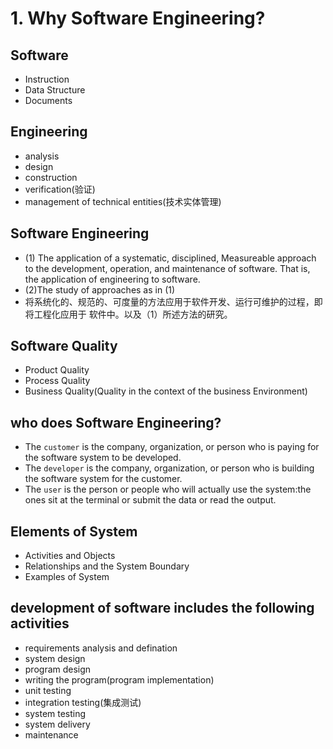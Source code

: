 # 1. Why Software Engineering?

## Software
- Instruction
- Data Structure
- Documents

## Engineering
- analysis
- design
- construction
- verification(验证)
- management of technical entities(技术实体管理)

## Software Engineering
- (1) The application of a systematic, disciplined,  Measureable approach to the
development, operation, and maintenance of software. That is, the application of
engineering to software.
- (2)The study of approaches as in (1)
- 将系统化的、规范的、可度量的方法应用于软件开发、运行可维护的过程，即将工程化应用于
软件中。以及（1）所述方法的研究。


## Software Quality
- Product Quality
- Process Quality
- Business Quality(Quality in the context of the business Environment)

## who does Software Engineering?
- The `customer` is the company, organization, or person who is paying for the
software system to be developed.
- The `developer` is the company, organization, or person who is building the
software system for the customer.
- The `user` is the person or people who will actually use the system:the ones sit
at the terminal or submit the data or read the output.

## Elements of System
- Activities and Objects
- Relationships and the System Boundary
- Examples of System

## development of software includes the following activities
- requirements analysis and defination
- system design
- program design
- writing the program(program implementation)
- unit testing
- integration testing(集成测试)
- system testing
- system delivery
- maintenance
